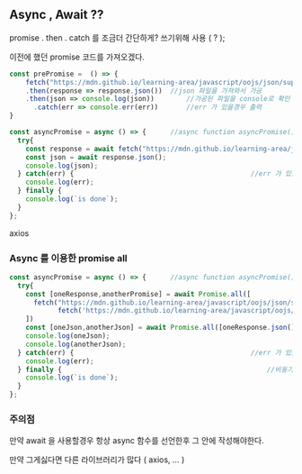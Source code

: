 ## Async , Await ??

promise . then . catch 를 조금더 간단하게? 쓰기위해 사용 ( ? );

이전에 했던 promise 코드를 가져오겠다.

```javascript
const prePromise =  () => {
	fetch("https://mdn.github.io/learning-area/javascript/oojs/json/superheroes.json")
  	.then(response => response.json())	//json 파일을 가져와서 가공
  	.then(json => console.log(json))		//가공된 파일을 console로 확인
	  .catch(err => console.err(err))		//err 가 있을경우 출력
}

const asyncPromise = async () => {		//async function asyncPromise() 로 사용가능
  try{
    const response = await fetch("https://mdn.github.io/learning-area/javascript/oojs/json/superheroes.json");
    const json = await response.json();
    console.log(json);
  } catch(err) {											//err 가 있을경우
    console.log(err);
  } finally {
    console.log(`is done`);
  }
};
```

axios

### Async 를 이용한 promise all

```javascript
const asyncPromise = async () => {		//async function asyncPromise() 로 사용가능
  try{
    const [oneResponse,anotherPromise] = await Promise.all([
      fetch("https://mdn.github.io/learning-area/javascript/oojs/json/superheroes.json"),
			fetch('https://mdn.github.io/learning-area/javascript/oojs/json/superheroes.json')	//다른것이라 가정..
    ])
    const [oneJson,anotherJson] = await Promise.all([oneResponse.json(), anotherPromise.json()])
    console.log(oneJson);
    console.log(anotherJson);
  } catch(err) {											//err 가 있을경우
    console.log(err);
  } finally {													//비동기가 다 끝낫을 경우
    console.log(`is done`);
  }
};
```

### 주의점

만약 await 을 사용할경우 항상 async 함수를 선언한후 그 안에 작성해야한다.

만약 그게싫다면 다른 라이브러리가 많다 ( axios, …  ) 